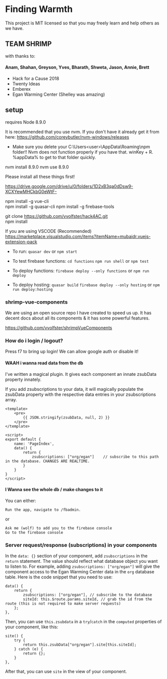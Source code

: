 # Finding Warmth

This project is MIT licensed so that you may freely learn and help others as we have.

## TEAM SHRIMP  
            
with thanks to:
#### Anam, Shahan, Greyson, Yves, Bharath, Shweta, Jason, Annie, Brett  
* Hack for a Cause 2018  
* Twenty Ideas
* Emberex
* Egan Warming Center (Shelley was amazing)  

## setup

requires Node 8.9.0  

It is recommended that you use nvm. If you don't have it already get it from here: https://github.com/coreybutler/nvm-windows/releases
* Make sure you delete your C:\Users\<user>\AppData\Roaming\npm folder!! Nvm does not function properly if you have that. winKey + R. %appData% to get to that folder quickly.

nvm install 8.9.0
nvm use 8.9.0

Please install all these things first!

https://drive.google.com/drive/u/0/folders/1D2xB3qa0dDsw9-XCXYewMHCkbG0eWtF-  

npm install -g vue-cli  
npm install -g quasar-cli
npm install -g firebase-tools

git clone https://github.com/vvolfster/hack4AC.git  
npm install

If you are using VSCODE (Recommended)  
https://marketplace.visualstudio.com/items?itemName=mubaidr.vuejs-extension-pack  



* To run:
`quasar dev`
or `npm start`

* To test firebase functions:
`cd functions`
`npm run shell`
or `npm test`

* To deploy functions:
`firebase deploy --only functions`
or `npm run deploy`

* To deploy hosting:
`quasar build`
`firebase deploy --only hosting`
or `npm run deploy:hosting`


### shrimp-vue-components
We are using an open source repo I have created to speed us up. 
It has decent docs about all its components & it has some powerful features.

https://github.com/vvolfster/shrimpVueComponents

### How do i login / logout?
Press f7 to bring up login!
We can allow google auth or disable it!


#### WAAH i wanna read data from the db
I've written a magical plugin. It gives each component an innate zsubData property innately.

If you add zsubscriptions to your data, it will magically populate the zsubData property with the respective data entries in your zsubscriptions array.
```
<template>
    <pre>
        {{ JSON.stringify(zsubData, null, 2) }}
    </pre>
</template>

<script>
export default {
    name: 'PageIndex',
    data() {
        return {
            zsubscriptions: ["org/egan"]    // subscribe to this path in the database. CHANGES ARE REALTIME.
        }
    }
}
</script>
```


#### I Wanna see the whole db / make changes to it ####
You can either:
```
Run the app, navigate to /fbadmin. 
```

or

```
Ask me (wolf) to add you to the firebase console
Go to the firebase console
```

### Server request/response (subscriptions) in your components

In the `data: {}` section of your component, add `zsubscriptions` in the `return` statement. The value should reflect what database object you want to listen to. For example, adding `zsubscriptions: ["org/egan"]` will give the component access to the Egan Warming Center data in the `org` database table. Here is the code snippet that you need to use:
```
data() {
    return {
        zsubscriptions: ["org/egan"], // subscribe to the database
        siteId: this.$route.params.siteId, // grab the id from the route (this is not required to make server requests)
    };
},
```

Then, you can use `this.zsubdata` in a `try`/`catch` in the `computed` properties of your component, like this:
```
site() {
    try {
        return this.zsubData["org/egan"].site[this.siteId];
    } catch (e) {
        return {};
    }
},
```
After that, you can use `site` in the view of your component.
